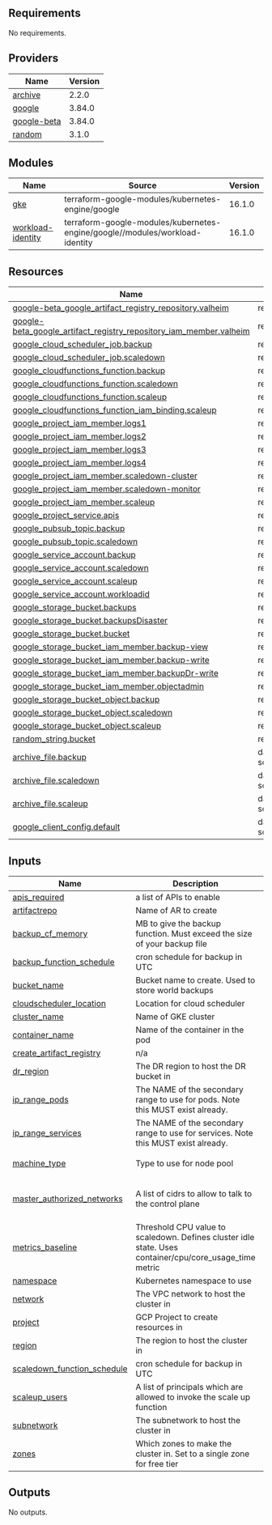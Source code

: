<!-- BEGIN_TF_DOCS -->
## Requirements

No requirements.

## Providers

| Name | Version |
|------|---------|
| <a name="provider_archive"></a> [archive](#provider\_archive) | 2.2.0 |
| <a name="provider_google"></a> [google](#provider\_google) | 3.84.0 |
| <a name="provider_google-beta"></a> [google-beta](#provider\_google-beta) | 3.84.0 |
| <a name="provider_random"></a> [random](#provider\_random) | 3.1.0 |

## Modules

| Name | Source | Version |
|------|--------|---------|
| <a name="module_gke"></a> [gke](#module\_gke) | terraform-google-modules/kubernetes-engine/google | 16.1.0 |
| <a name="module_workload-identity"></a> [workload-identity](#module\_workload-identity) | terraform-google-modules/kubernetes-engine/google//modules/workload-identity | 16.1.0 |

## Resources

| Name | Type |
|------|------|
| [google-beta_google_artifact_registry_repository.valheim](https://registry.terraform.io/providers/hashicorp/google-beta/latest/docs/resources/google_artifact_registry_repository) | resource |
| [google-beta_google_artifact_registry_repository_iam_member.valheim](https://registry.terraform.io/providers/hashicorp/google-beta/latest/docs/resources/google_artifact_registry_repository_iam_member) | resource |
| [google_cloud_scheduler_job.backup](https://registry.terraform.io/providers/hashicorp/google/latest/docs/resources/cloud_scheduler_job) | resource |
| [google_cloud_scheduler_job.scaledown](https://registry.terraform.io/providers/hashicorp/google/latest/docs/resources/cloud_scheduler_job) | resource |
| [google_cloudfunctions_function.backup](https://registry.terraform.io/providers/hashicorp/google/latest/docs/resources/cloudfunctions_function) | resource |
| [google_cloudfunctions_function.scaledown](https://registry.terraform.io/providers/hashicorp/google/latest/docs/resources/cloudfunctions_function) | resource |
| [google_cloudfunctions_function.scaleup](https://registry.terraform.io/providers/hashicorp/google/latest/docs/resources/cloudfunctions_function) | resource |
| [google_cloudfunctions_function_iam_binding.scaleup](https://registry.terraform.io/providers/hashicorp/google/latest/docs/resources/cloudfunctions_function_iam_binding) | resource |
| [google_project_iam_member.logs1](https://registry.terraform.io/providers/hashicorp/google/latest/docs/resources/project_iam_member) | resource |
| [google_project_iam_member.logs2](https://registry.terraform.io/providers/hashicorp/google/latest/docs/resources/project_iam_member) | resource |
| [google_project_iam_member.logs3](https://registry.terraform.io/providers/hashicorp/google/latest/docs/resources/project_iam_member) | resource |
| [google_project_iam_member.logs4](https://registry.terraform.io/providers/hashicorp/google/latest/docs/resources/project_iam_member) | resource |
| [google_project_iam_member.scaledown-cluster](https://registry.terraform.io/providers/hashicorp/google/latest/docs/resources/project_iam_member) | resource |
| [google_project_iam_member.scaledown-monitor](https://registry.terraform.io/providers/hashicorp/google/latest/docs/resources/project_iam_member) | resource |
| [google_project_iam_member.scaleup](https://registry.terraform.io/providers/hashicorp/google/latest/docs/resources/project_iam_member) | resource |
| [google_project_service.apis](https://registry.terraform.io/providers/hashicorp/google/latest/docs/resources/project_service) | resource |
| [google_pubsub_topic.backup](https://registry.terraform.io/providers/hashicorp/google/latest/docs/resources/pubsub_topic) | resource |
| [google_pubsub_topic.scaledown](https://registry.terraform.io/providers/hashicorp/google/latest/docs/resources/pubsub_topic) | resource |
| [google_service_account.backup](https://registry.terraform.io/providers/hashicorp/google/latest/docs/resources/service_account) | resource |
| [google_service_account.scaledown](https://registry.terraform.io/providers/hashicorp/google/latest/docs/resources/service_account) | resource |
| [google_service_account.scaleup](https://registry.terraform.io/providers/hashicorp/google/latest/docs/resources/service_account) | resource |
| [google_service_account.workloadid](https://registry.terraform.io/providers/hashicorp/google/latest/docs/resources/service_account) | resource |
| [google_storage_bucket.backups](https://registry.terraform.io/providers/hashicorp/google/latest/docs/resources/storage_bucket) | resource |
| [google_storage_bucket.backupsDisaster](https://registry.terraform.io/providers/hashicorp/google/latest/docs/resources/storage_bucket) | resource |
| [google_storage_bucket.bucket](https://registry.terraform.io/providers/hashicorp/google/latest/docs/resources/storage_bucket) | resource |
| [google_storage_bucket_iam_member.backup-view](https://registry.terraform.io/providers/hashicorp/google/latest/docs/resources/storage_bucket_iam_member) | resource |
| [google_storage_bucket_iam_member.backup-write](https://registry.terraform.io/providers/hashicorp/google/latest/docs/resources/storage_bucket_iam_member) | resource |
| [google_storage_bucket_iam_member.backupDr-write](https://registry.terraform.io/providers/hashicorp/google/latest/docs/resources/storage_bucket_iam_member) | resource |
| [google_storage_bucket_iam_member.objectadmin](https://registry.terraform.io/providers/hashicorp/google/latest/docs/resources/storage_bucket_iam_member) | resource |
| [google_storage_bucket_object.backup](https://registry.terraform.io/providers/hashicorp/google/latest/docs/resources/storage_bucket_object) | resource |
| [google_storage_bucket_object.scaledown](https://registry.terraform.io/providers/hashicorp/google/latest/docs/resources/storage_bucket_object) | resource |
| [google_storage_bucket_object.scaleup](https://registry.terraform.io/providers/hashicorp/google/latest/docs/resources/storage_bucket_object) | resource |
| [random_string.bucket](https://registry.terraform.io/providers/hashicorp/random/latest/docs/resources/string) | resource |
| [archive_file.backup](https://registry.terraform.io/providers/hashicorp/archive/latest/docs/data-sources/file) | data source |
| [archive_file.scaledown](https://registry.terraform.io/providers/hashicorp/archive/latest/docs/data-sources/file) | data source |
| [archive_file.scaleup](https://registry.terraform.io/providers/hashicorp/archive/latest/docs/data-sources/file) | data source |
| [google_client_config.default](https://registry.terraform.io/providers/hashicorp/google/latest/docs/data-sources/client_config) | data source |

## Inputs

| Name | Description | Type | Default | Required |
|------|-------------|------|---------|:--------:|
| <a name="input_apis_required"></a> [apis\_required](#input\_apis\_required) | a list of APIs to enable | `list(string)` | n/a | yes |
| <a name="input_artifactrepo"></a> [artifactrepo](#input\_artifactrepo) | Name of AR to create | `string` | `"blank"` | no |
| <a name="input_backup_cf_memory"></a> [backup\_cf\_memory](#input\_backup\_cf\_memory) | MB to give the backup function. Must exceed the size of your backup file | `number` | n/a | yes |
| <a name="input_backup_function_schedule"></a> [backup\_function\_schedule](#input\_backup\_function\_schedule) | cron schedule for backup in UTC | `string` | `"0 9 * * *"` | no |
| <a name="input_bucket_name"></a> [bucket\_name](#input\_bucket\_name) | Bucket name to create. Used to store world backups | `string` | n/a | yes |
| <a name="input_cloudscheduler_location"></a> [cloudscheduler\_location](#input\_cloudscheduler\_location) | Location for cloud scheduler | `string` | n/a | yes |
| <a name="input_cluster_name"></a> [cluster\_name](#input\_cluster\_name) | Name of GKE cluster | `string` | n/a | yes |
| <a name="input_container_name"></a> [container\_name](#input\_container\_name) | Name of the container in the pod | `string` | n/a | yes |
| <a name="input_create_artifact_registry"></a> [create\_artifact\_registry](#input\_create\_artifact\_registry) | n/a | `bool` | n/a | yes |
| <a name="input_dr_region"></a> [dr\_region](#input\_dr\_region) | The DR region to host the DR bucket in | `string` | n/a | yes |
| <a name="input_ip_range_pods"></a> [ip\_range\_pods](#input\_ip\_range\_pods) | The NAME of the secondary range to use for pods. Note this MUST exist already. | `string` | `"pods"` | no |
| <a name="input_ip_range_services"></a> [ip\_range\_services](#input\_ip\_range\_services) | The NAME of the secondary range to use for services. Note this MUST exist already. | `string` | `"services"` | no |
| <a name="input_machine_type"></a> [machine\_type](#input\_machine\_type) | Type to use for node pool | `string` | `"e2-standard-2"` | no |
| <a name="input_master_authorized_networks"></a> [master\_authorized\_networks](#input\_master\_authorized\_networks) | A list of cidrs to allow to talk to the control plane | `list(object({ cidr_block = string, display_name = string }))` | n/a | yes |
| <a name="input_metrics_baseline"></a> [metrics\_baseline](#input\_metrics\_baseline) | Threshold CPU value to scaledown. Defines cluster idle state. Uses container/cpu/core\_usage\_time metric | `string` | n/a | yes |
| <a name="input_namespace"></a> [namespace](#input\_namespace) | Kubernetes namespace to use | `string` | `"default"` | no |
| <a name="input_network"></a> [network](#input\_network) | The VPC network to host the cluster in | `string` | `"default"` | no |
| <a name="input_project"></a> [project](#input\_project) | GCP Project to create resources in | `string` | n/a | yes |
| <a name="input_region"></a> [region](#input\_region) | The region to host the cluster in | `string` | n/a | yes |
| <a name="input_scaledown_function_schedule"></a> [scaledown\_function\_schedule](#input\_scaledown\_function\_schedule) | cron schedule for backup in UTC | `string` | `"0 * * * *"` | no |
| <a name="input_scaleup_users"></a> [scaleup\_users](#input\_scaleup\_users) | A list of principals which are allowed to invoke the scale up function | `list(string)` | n/a | yes |
| <a name="input_subnetwork"></a> [subnetwork](#input\_subnetwork) | The subnetwork to host the cluster in | `string` | `"default"` | no |
| <a name="input_zones"></a> [zones](#input\_zones) | Which zones to make the cluster in. Set to a single zone for free tier | `list(string)` | n/a | yes |

## Outputs

No outputs.
<!-- END_TF_DOCS -->